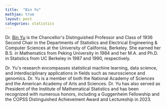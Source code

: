 ```yaml
---
title:  "Bin Yu"
mathjax: true
layout: post
categories: statistics
---
```


Dr. [Bin Yu](https://binyu.stat.berkeley.edu/) is the Chancellor's Distinguished Professor and Class of 1936 Second Chair in the Departments of Statistics and Electrical Engineering & Computer Sciences at the University of California, Berkeley. She earned her B.S. in Mathematics from Peking University in 1984 and her M.A. and Ph.D. in Statistics from UC Berkeley in 1987 and 1990, respectively. 

Dr. Yu's research encompasses statistical machine learning, data science, and interdisciplinary applications in fields such as neuroscience and genomics. Dr. Yu is a member of both the National Academy of Sciences and the American Academy of Arts and Sciences. Dr. Yu has also served as President of the Institute of Mathematical Statistics and has been recognized with numerous honors, including a Guggenheim Fellowship and the COPSS Distinguished Achievement Award and Lectureship in 2023.
